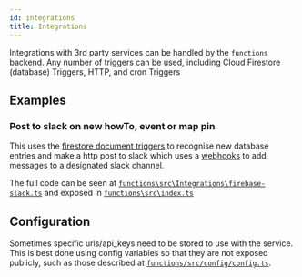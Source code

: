 ```yaml
---
id: integrations
title: Integrations
---
```


Integrations with 3rd party services can be handled by the `functions` backend. Any number of triggers can be used, including Cloud Firestore (database) Triggers, HTTP, and cron Triggers

## Examples

### Post to slack on new howTo, event or map pin

This uses the [firestore document triggers](https://firebase.google.com/docs/functions/firestore-events) to recognise new database entries and make a http post to slack which uses a [webhooks](https://api.slack.com/messaging/webhooks) to add messages to a designated slack channel.

The full code can be seen at [`functions\src\Integrations\firebase-slack.ts`](https://github.com/ONEARMY/community-platform/blob/master/functions/src/Integrations/firebase-slack.ts) and exposed in [`functions\src\index.ts`](https://github.com/ONEARMY/community-platform/blob/master/functions/src/index.ts)

## Configuration

Sometimes specific urls/api_keys need to be stored to use with the service. This is best done using config variables so that they are not exposed publicly, such as those described at [`functions/src/config/config.ts`](https://github.com/ONEARMY/community-platform/blob/master/functions/src/config/config.ts).
